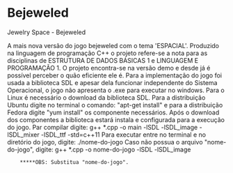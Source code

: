 Bejeweled
=========

Jewelry Space - Bejeweled


A mais nova versão do jogo bejeweled com o tema 'ESPACIAL'. Produzido na linguagem de programação C++ o projeto refere-se a nota para as disciplinas de ESTRUTURA DE DADOS BÁSICAS 1 e LINGUAGEM E PROGRAMAÇÃO 1. O projeto encontra-se na versão demo e desde já é possível perceber o quão eficiente ele é. Para a implementação do jogo foi usada a biblioteca SDL e apesar dela funcionar independente do Sistema Operacional, o jogo não apresenta o .exe para executar no windows. Para o Linux é necessário o download da biblioteca SDL.
Para a distribuição Ubuntu digite no terminal o comando: "apt-get install" e para a distribuição Fedora digite "yum install" os componente necessários.
Após o download dos componentes a biblioteca estará instala e configurada para a execução do jogo.
Par compilar digite:
    g++ *.cpp -o main -lSDL -lSDL_image -lSDL_mixer -lSDL_ttf -std=c++11
Para executar entre no terminal e no diretório do jogo, digite:
    ./nome-do-jogo
Caso não possua o arquivo "nome-do-jogo", digite:
    g++ *.cpp -o nome-do-jogo -lSDL -lSDL_image
    
    
        
        *****OBS: Substitua "nome-do-jogo".
